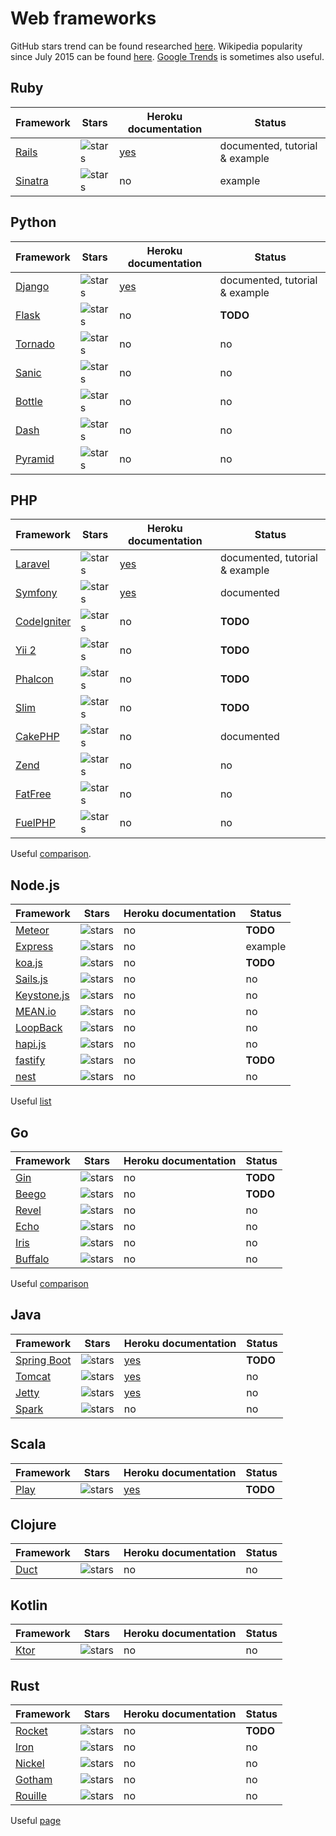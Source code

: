 # Web frameworks

GitHub stars trend can be found researched
[here](http://www.timqian.com/star-history/). Wikipedia popularity since July
2015 can be found [here](https://tools.wmflabs.org/pageviews/).
[Google Trends](https://trends.google.com/trends/) is sometimes also useful.

## Ruby

| Framework | Stars | Heroku documentation | Status |
| ---       | ---   | ---                  | ---    |
| [Rails](https://github.com/rails/rails) | ![stars](https://img.shields.io/github/stars/rails/rails.svg?style=social&maxAge=3600) | [yes](https://devcenter.heroku.com/categories/rails-support) | documented, tutorial & example |
| [Sinatra](https://github.com/sinatra/sinatra) | ![stars](https://img.shields.io/github/stars/sinatra/sinatra.svg?style=social&maxAge=3600) | no | example |

## Python

| Framework | Stars | Heroku documentation | Status |
| ---       | ---   | ---                  | ---    |
| [Django](https://github.com/django/django) | ![stars](https://img.shields.io/github/stars/django/django.svg?style=social&maxAge=3600) | [yes](https://devcenter.heroku.com/articles/deploying-python) | documented, tutorial & example |
| [Flask](https://github.com/pallets/flask) | ![stars](https://img.shields.io/github/stars/pallets/flask.svg?style=social&maxAge=3600) | no | **TODO** |
| [Tornado](https://github.com/tornadoweb/tornado) | ![stars](https://img.shields.io/github/stars/tornadoweb/tornado.svg?style=social&maxAge=3600) | no | no |
| [Sanic](https://github.com/channelcat/sanic) | ![stars](https://img.shields.io/github/stars/channelcat/sanic.svg?style=social&maxAge=3600) | no | no |
| [Bottle](https://github.com/bottlepy/bottle) | ![stars](https://img.shields.io/github/stars/bottlepy/bottle.svg?style=social&maxAge=3600) | no | no |
| [Dash](https://github.com/plotly/dash) | ![stars](https://img.shields.io/github/stars/plotly/dash.svg?style=social&maxAge=3600) | no | no |
| [Pyramid](https://github.com/Pylons/pyramid) | ![stars](https://img.shields.io/github/stars/Pylons/pyramid.svg?style=social&maxAge=3600) | no | no |

## PHP

| Framework | Stars | Heroku documentation | Status |
| ---       | ---   | ---                  | ---    |
| [Laravel](https://github.com/laravel/laravel) | ![stars](https://img.shields.io/github/stars/laravel/laravel.svg?style=social&maxAge=3600) | [yes](https://devcenter.heroku.com/articles/getting-started-with-laravel) | documented, tutorial & example |
| [Symfony](https://github.com/symfony/symfony) | ![stars](https://img.shields.io/github/stars/symfony/symfony.svg?style=social&maxAge=3600) | [yes](https://devcenter.heroku.com/articles/getting-started-with-symfony) | documented |
| [CodeIgniter](https://github.com/bcit-ci/CodeIgniter) | ![stars](https://img.shields.io/github/stars/bcit-ci/CodeIgniter.svg?style=social&maxAge=3600) | no | **TODO** |
| [Yii 2](https://github.com/yiisoft/yii2) | ![stars](https://img.shields.io/github/stars/yiisoft/yii2.svg?style=social&maxAge=3600) | no | **TODO** |
| [Phalcon](https://github.com/phalcon/cphalcon/) | ![stars](https://img.shields.io/github/stars/phalcon/cphalcon.svg?style=social&maxAge=3600) | no | **TODO** |
| [Slim](https://github.com/slimphp/Slim/) | ![stars](https://img.shields.io/github/stars/slimphp/Slim.svg?style=social&maxAge=3600) | no | **TODO** |
| [CakePHP](https://github.com/cakephp/cakephp) | ![stars](https://img.shields.io/github/stars/cakephp/cakephp.svg?style=social&maxAge=3600) | no | documented |
| [Zend](https://github.com/zendframework/zendframework) | ![stars](https://img.shields.io/github/stars/zendframework/zendframework.svg?style=social&maxAge=3600) | no | no |
| [FatFree](https://github.com/bcosca/fatfree/) | ![stars](https://img.shields.io/github/stars/bcosca/fatfree.svg?style=social&maxAge=3600) | no | no |
| [FuelPHP](https://github.com/fuel/fuel/) | ![stars](https://img.shields.io/github/stars/fuel/fuel.svg?style=social&maxAge=3600) | no | no |

Useful [comparison](https://coderseye.com/best-php-frameworks-for-web-developers/).

## Node.js

| Framework | Stars | Heroku documentation | Status |
| ---       | ---   | ---                  | ---    |
| [Meteor](https://github.com/meteor/meteor) | ![stars](https://img.shields.io/github/stars/meteor/meteor.svg?style=social&maxAge=3600) | no | **TODO** |
| [Express](https://github.com/expressjs/express) | ![stars](https://img.shields.io/github/stars/expressjs/express.svg?style=social&maxAge=3600) | no | example |
| [koa.js](https://github.com/koajs/koa) | ![stars](https://img.shields.io/github/stars/koajs/koa.svg?style=social&maxAge=3600) | no | **TODO** |
| [Sails.js](https://github.com/balderdashy/sails) | ![stars](https://img.shields.io/github/stars/balderdashy/sails.svg?style=social&maxAge=3600) | no | no |
| [Keystone.js](https://github.com/keystonejs/keystone) | ![stars](https://img.shields.io/github/stars/keystonejs/keystone.svg?style=social&maxAge=3600) | no | no |
| [MEAN.io](https://github.com/linnovate/mean) | ![stars](https://img.shields.io/github/stars/linnovate/mean.svg?style=social&maxAge=3600) | no | no |
| [LoopBack](https://github.com/strongloop/loopback) | ![stars](https://img.shields.io/github/stars/strongloop/loopback.svg?style=social&maxAge=3600) | no | no |
| [hapi.js](https://github.com/hapijs/hapi) | ![stars](https://img.shields.io/github/stars/hapijs/hapi.svg?style=social&maxAge=3600) | no | no |
| [fastify](https://github.com/fastify/fastify) | ![stars](https://img.shields.io/github/stars/fastify/fastify.svg?style=social&maxAge=3600) | no | **TODO** |
| [nest](https://github.com/nestjs/nest) | ![stars](https://img.shields.io/github/stars/nestjs/nest.svg?style=social&maxAge=3600) | no | no |

Useful [list](http://nodeframework.com/)

## Go

| Framework | Stars | Heroku documentation | Status |
| ---       | ---   | ---                  | ---    |
| [Gin](https://github.com/gin-gonic/gin) | ![stars](https://img.shields.io/github/stars/gin-gonic/gin.svg?style=social&maxAge=3600) | no | **TODO** |
| [Beego](https://github.com/astaxie/beego) | ![stars](https://img.shields.io/github/stars/astaxie/beego.svg?style=social&maxAge=3600) | no | **TODO** |
| [Revel](https://github.com/revel/revel) | ![stars](https://img.shields.io/github/stars/revel/revel.svg?style=social&maxAge=3600) | no | no |
| [Echo](https://github.com/labstack/echo) | ![stars](https://img.shields.io/github/stars/labstack/echo.svg?style=social&maxAge=3600) | no | no |
| [Iris](https://github.com/kataras/iris) | ![stars](https://img.shields.io/github/stars/kataras/iris.svg?style=social&maxAge=3600) | no | no |
| [Buffalo](https://github.com/gobuffalo/buffalo) | ![stars](https://img.shields.io/github/stars/gobuffalo/buffalo.svg?style=social&maxAge=3600) | no | no |

Useful [comparison](https://blog.usejournal.com/top-6-web-frameworks-for-go-as-of-2017-23270e059c4b)

## Java

| Framework | Stars | Heroku documentation | Status |
| ---       | ---   | ---                  | ---    |
| [Spring Boot](https://github.com/spring-projects/spring-boot) | ![stars](https://img.shields.io/github/stars/spring-projects/spring-boot.svg?style=social&maxAge=3600) | [yes](https://devcenter.heroku.com/articles/deploying-spring-boot-apps-to-heroku) | **TODO** |
| [Tomcat](https://github.com/apache/tomcat) | ![stars](https://img.shields.io/github/stars/apache/tomcat.svg?style=social&maxAge=3600) | [yes](https://devcenter.heroku.com/articles/java-webapp-runner) | no |
| [Jetty](https://github.com/eclipse/jetty.project) | ![stars](https://img.shields.io/github/stars/eclipse/jetty.project.svg?style=social&maxAge=3600) | [yes](https://devcenter.heroku.com/articles/deploy-a-java-web-application-that-launches-with-jetty-runner) | no |
| [Spark](https://github.com/perwendel/spark) | ![stars](https://img.shields.io/github/stars/perwendel/spark.svg?style=social&maxAge=3600) | no | no |


## Scala

| Framework | Stars | Heroku documentation | Status |
| ---       | ---   | ---                  | ---    |
| [Play](https://github.com/playframework/playframework) | ![stars](https://img.shields.io/github/stars/playframework/playframework.svg?style=social&maxAge=3600) | [yes](https://devcenter.heroku.com/categories/scala-support) | **TODO** |

## Clojure

| Framework | Stars | Heroku documentation | Status |
| ---       | ---   | ---                  | ---    |
| [Duct](https://github.com/duct-framework/duct) | ![stars](https://img.shields.io/github/stars/duct-framework/duct.svg?style=social&maxAge=3600) | no | no |

## Kotlin

| Framework | Stars | Heroku documentation | Status |
| ---       | ---   | ---                  | ---    |
| [Ktor](https://github.com/ktorio/ktor) | ![stars](https://img.shields.io/github/stars/ktorio/ktor.svg?style=social&maxAge=3600) | no | no |

## Rust

| Framework | Stars | Heroku documentation | Status |
| ---       | ---   | ---                  | ---    |
| [Rocket](https://github.com/SergioBenitez/Rocket) | ![stars](https://img.shields.io/github/stars/SergioBenitez/Rocket.svg?style=social&maxAge=3600) | no | **TODO** |
| [Iron](https://github.com/iron/iron) | ![stars](https://img.shields.io/github/stars/iron/iron.svg?style=social&maxAge=3600) | no | no |
| [Nickel](https://github.com/nickel-org/nickel.rs) | ![stars](https://img.shields.io/github/stars/nickel-org/nickel.rs.svg?style=social&maxAge=3600) | no | no |
| [Gotham](https://github.com/gotham-rs/gotham) | ![stars](https://img.shields.io/github/stars/gotham-rs/gotham.svg?style=social&maxAge=3600) | no | no |
| [Rouille](https://github.com/tomaka/rouille) | ![stars](https://img.shields.io/github/stars/tomaka/rouille.svg?style=social&maxAge=3600) | no | no |

Useful [page](http://www.arewewebyet.org/)
